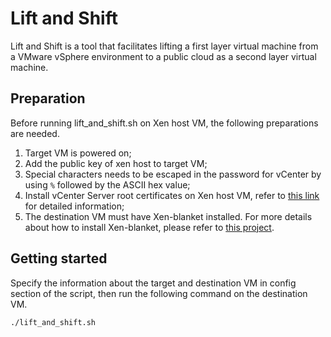 # Lift and Shift
Lift and Shift is a tool that facilitates lifting a first layer virtual machine from a VMware vSphere environment to a public cloud as a second layer virtual machine. 

## Preparation
Before running lift_and_shift.sh on Xen host VM, the following preparations are needed.
1. Target VM is powered on;
2. Add the public key of xen host to target VM;
3. Special characters needs to be escaped in the password for vCenter by using `%` followed by the ASCII hex value;
4. Install vCenter Server root certificates on Xen host VM, refer to [this link](https://kb.vmware.com/s/article/2108294#certificate_download_in_small_deployments) for detailed information;
5. The destination VM must have Xen-blanket installed. For more details about how to install Xen-blanket, please refer to [this project](https://github.com/Exotanium/Xen-Blanket-NG).

## Getting started
Specify the information about the target and destination VM in config section of the script, then run the following command on the destination VM.  

```bash
./lift_and_shift.sh
```
